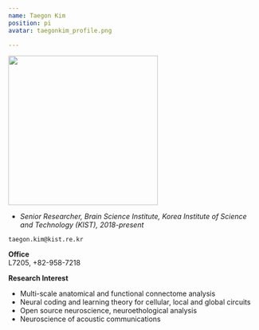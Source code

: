 ```yaml
---
name: Taegon Kim
position: pi
avatar: taegonkim_profile.png

---
```


<img width="300" src="{{site.baseurl}}/images/people/{{page.avatar}}" data-action="zoom">

- _Senior Researcher, Brain Science Institute, Korea Institute of Science and Technology (KIST), 2018-present_<br>

<i class="fa fa-envelope-o"></i> `taegon.kim@kist.re.kr`

**Office**<br>
L7205, +82-958-7218 <br>

**Research Interest**
- Multi-scale anatomical and functional connectome analysis
- Neural coding and learning theory for cellular, local and global circuits
- Open source neuroscience, neuroethological analysis
- Neuroscience of acoustic communications
